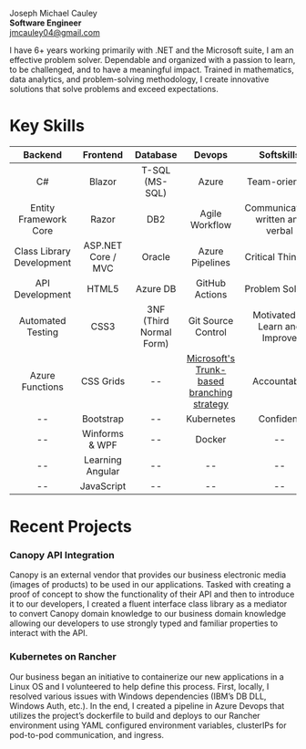 Joseph Michael Cauley  
**Software Engineer**  
jmcauley04@gmail.com

I have 6+ years working primarily with .NET and the Microsoft suite, I am an effective problem solver. Dependable and organized with a passion to learn, to be challenged, and to have a meaningful impact. Trained in mathematics, data analytics, and problem-solving methodology, I create innovative solutions that solve problems and exceed expectations.

# Key Skills

Backend                   | Frontend           | Database                | Devops                                                                                                                      | Softskills
:---:                     | :---:              | :---:                   | :---:                                                                                                                       | :---:
C#                        | Blazor             | T-SQL (MS-SQL)          | Azure                                                                                                                       | Team-oriented
Entity Framework Core     | Razor              | DB2                     | Agile Workflow                                                                                                              | Communication, written and verbal
Class Library Development | ASP.NET Core / MVC | Oracle                  | Azure Pipelines                                                                                                             | Critical Thinking
API Development           | HTML5              | Azure DB                | GitHub Actions                                                                                                              | Problem Solving
Automated Testing         | CSS3               | 3NF (Third Normal Form) | Git Source Control                                                                                                          | Motivated to Learn and Improve
Azure Functions           | CSS Grids          | --                      | [Microsoft's Trunk-based branching strategy](https://docs.microsoft.com/en-us/devops/develop/how-microsoft-develops-devops) | Accountable
--                        | Bootstrap          | --                      | Kubernetes                                                                                                                  | Confident
--                        | Winforms & WPF     | --                      | Docker                                                                                                                      | --
--                        | Learning Angular   | --                      | --                                                                                                                          | --
--                        | JavaScript         | --                      | --                                                                                                                          | --
 



# Recent Projects

### Canopy API Integration
Canopy is an external vendor that provides our business electronic media (images of products) to be used in our applications. Tasked with creating a proof of concept to show the functionality of their API and then to introduce it to our developers, I created a fluent interface class library as a mediator to convert Canopy domain knowledge to our business domain knowledge allowing our developers to use strongly typed and familiar properties to interact with the API.

### Kubernetes on Rancher
Our business began an initiative to containerize our new applications in a Linux OS and I volunteered to help define this process. First, locally, I resolved various issues with Windows dependencies (IBM’s DB DLL, Windows Auth, etc.). In the end, I created a pipeline in Azure Devops that utilizes the project’s dockerfile to build and deploys to our Rancher environment using YAML configured environment variables, clusterIPs for pod-to-pod communication, and ingress.


<!---
jmcauley04/jmcauley04 is a ✨ special ✨ repository because its `README.md` (this file) appears on your GitHub profile.
You can click the Preview link to take a look at your changes.
--->
